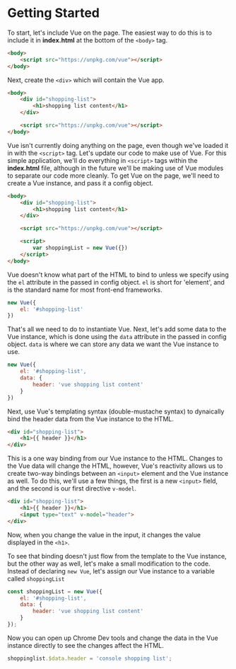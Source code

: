 # Getting Started

To start, let's include Vue on the page.  The easiest way to do this is to include it in **index.html** at the bottom of the `<body>` tag.

```html
<body>
    <script src="https://unpkg.com/vue"></script>
</body>
```

Next, create the `<div>` which will contain the Vue app.

```html
<body>
    <div id="shopping-list">
        <h1>shopping list content</h1>
    </div>

    <script src="https://unpkg.com/vue"></script>
</body>
```

Vue isn't currently doing anything on the page, even though we've loaded it in with the `<script>` tag.  Let's update our code to make use of Vue.  For this simple application, we'll do everything in `<script>` tags within the **index.html** file, although in the future we'll be making use of Vue modules to separate our code more cleanly.  To get Vue on the page, we'll need to create a Vue instance, and pass it a config object.

```html
<body>
    <div id="shopping-list">
        <h1>shopping list content</h1>
    </div>

    <script src="https://unpkg.com/vue"></script>

    <script>
        var shoppingList = new Vue({})
    </script>
</body>
```

Vue doesn't know what part of the HTML to bind to unless we specify using the `el` attribute in the passed in config object. `el` is short for 'element', and is the standard name for most front-end frameworks.

```js
new Vue({
    el: '#shopping-list'
})
```

That's all we need to do to instantiate Vue.  Next, let's add some data to the Vue instance, which is done using the `data` attribute in the passed in config object.  `data` is where we can store any data we want the Vue instance to use.

```js
new Vue({
    el: '#shopping-list',
    data: {
        header: 'vue shopping list content'
    }
})
```

Next, use Vue's templating syntax (double-mustache syntax) to dynaically bind the header data from the Vue instance to the HTML.

```html
<div id="shopping-list">
    <h1>{{ header }}</h1>
</div>
```

This is a one way binding from our Vue instance to the HTML.  Changes to the Vue data will change the HTML, however, Vue's reactivity allows us to create two-way bindings between an `<input>` element and the Vue instance as well.  To do this, we'll use a few things, the first is a new `<input>` field, and the second is our first directive `v-model`.

```html
<div id="shopping-list">
    <h1>{{ header }}</h1>
    <input type="text" v-model="header">
</div>
```

Now, when you change the value in the input, it changes the value displayed in the `<h1>`.

To see that binding doesn't just flow from the template to the Vue instance, but the other way as well, let's make a small modification to the code.  Instead of declaring `new Vue`, let's assign our Vue instance to a variable called `shoppingList`

```js
const shoppingList = new Vue({
    el: '#shopping-list',
    data: {
        header: 'vue shopping list content'
    }
});
```

Now you can open up Chrome Dev tools and change the data in the Vue instance directly to see the changes affect the HTML.

```js
shoppinglist.$data.header = 'console shopping list';
```
